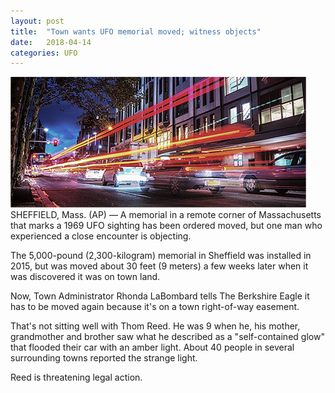 ```yaml
---
layout: post
title:  "Town wants UFO memorial moved; witness objects"
date:   2018-04-14
categories: UFO
---
```


<span class="image featured"><img src="/images/pic03.jpg" alt=""></span>
SHEFFIELD, Mass. (AP) — A memorial in a remote corner of Massachusetts that marks a 1969 UFO sighting has been ordered moved, but one man who experienced a close encounter is objecting.

The 5,000-pound (2,300-kilogram) memorial in Sheffield was installed in 2015, but was moved about 30 feet (9 meters) a few weeks later when it was discovered it was on town land.

Now, Town Administrator Rhonda LaBombard tells The Berkshire Eagle it has to be moved again because it's on a town right-of-way easement.

That's not sitting well with Thom Reed. He was 9 when he, his mother, grandmother and brother saw what he described as a "self-contained glow" that flooded their car with an amber light. About 40 people in several surrounding towns reported the strange light.

Reed is threatening legal action.
